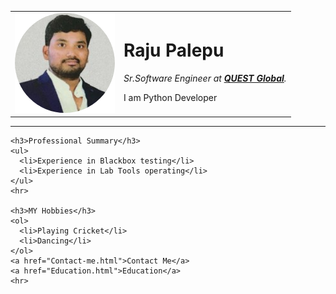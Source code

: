 
<html lang="en" dir="ltr">
  <head>
    <meta charset="utf-8">
    <title>♕Raju Palepu's Blog</title>
  </head>
  <body>
    <table>
      <tr>
        <td><img src="Raju_Palepu.png" alt="Raju's Profile Picture"></td>
        <td><h1>Raju Palepu</h1>
        <p><em>Sr.Software Engineer at <strong><a href="https://www.quest-global.com/">QUEST Global</a></strong>.</em></p>
        <p>I am Python Developer</p></td>
      </tr>
    </table>
    <hr>

    <h3>Professional Summary</h3>
    <ul>
      <li>Experience in Blackbox testing</li>
      <li>Experience in Lab Tools operating</li>
    </ul>
    <hr>

    <h3>MY Hobbies</h3>
    <ol>
      <li>Playing Cricket</li>
      <li>Dancing</li>
    </ol>
    <a href="Contact-me.html">Contact Me</a>
    <a href="Education.html">Education</a>
    <hr>
  </body>
</html>
